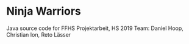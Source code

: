# Ninja Warriors
Java source code for FFHS Projektarbeit, HS 2019
Team: Daniel Hoop, Christian Ion, Reto Lässer